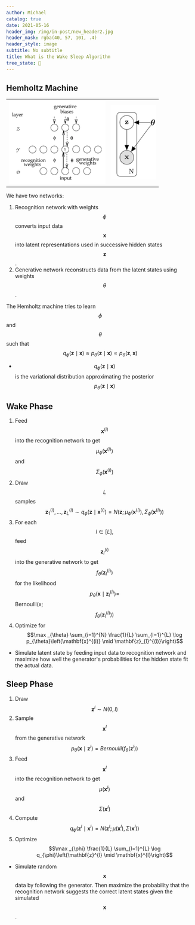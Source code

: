 ```yaml
---
author: Michael
catalog: true
date: 2021-05-16
header_img: /img/in-post/new_header2.jpg
header_mask: rgba(40, 57, 101, .4)
header_style: image
subtitle: No subtitle
title: What is the Wake Sleep Algorithm
tree_state: 🌱
---
```


## Hemholtz Machine

|                                                              |                                                              |
| ------------------------------------------------------------ | ------------------------------------------------------------ |
| <img src="../search_pics/WakeSleep/Screen Shot 2020-04-30 at 8.22.32 PM.png" style="zoom:33%;"/> | <img src="../search_pics/WakeSleep/Screen Shot 2020-04-30 at 8.18.52 PM.png" alt="Screen Shot 2020-04-30 at 8.18.52 PM" style="zoom:40%;" /> |

We have two networks:

1. Recognition network with weights $$\phi$$ converts input data $$\mathbf{x}$$ into latent representations used in successive hidden states $$\mathbf{z}$$.
2. Generative network reconstructs data from the latent states using weights $$\theta$$.

The Hemholtz machine tries to learn $$\phi$$ and $$\theta$$ such that $$q_{\phi}(\mathbf{z} \mid \mathbf{x}) \approx p_{\theta}(\mathbf{z} \mid \mathbf{x}) \propto p_{\theta}(\mathbf{z},\mathbf{x})$$

- $$q_{\phi}(\mathbf{z} \mid \mathbf{x})$$ is the variational distribution approximating the posterior $$p_{\theta}(\mathbf{z}\mid\mathbf{x})$$ 



## Wake Phase

1. Feed $$\mathbf{x}^{(i)}$$ into the recognition network to get $$\mu_{\phi}\left(\mathbf{x}^{(i)}\right)$$ and $$\Sigma_{\phi}\left(\mathbf{x}^{(i)}\right)$$
2. Draw $$L$$ samples $$\mathbf{z}_{1}^{(i)}, \ldots, \mathbf{z}_{L}^{(i)} \sim q_{\phi}\left(\mathbf{z} \mid \mathbf{x}^{(i)}\right)=N\left(\mathbf{z} ; \mu_{\phi}\left(\mathbf{x}^{(i)}\right), \Sigma_{\phi}\left(\mathbf{x}^{(i)}\right)\right)$$
3. For each $$l \in[L],$$ feed $$\mathbf{z}_{l}^{(i)}$$ into the generative network to get $$f_{\theta}\left(\mathbf{z}_{l}^{(i)}\right)$$ for the likelihood $$p_{\theta}\left(\mathbf{x} \mid \mathbf{z}_{l}^{(i)}\right)=$$ Bernoulli(x; $$\left.f_{\theta}\left(\mathbf{z}_{l}^{(i)}\right)\right)$$
4. Optimize for $$\max _{\theta} \sum_{i=1}^{N} \frac{1}{L} \sum_{l=1}^{L} \log p_{\theta}\left(\mathbf{x}^{(i)} \mid \mathbf{z}_{l}^{(i)}\right)$$

- Simulate latent state by feeding input data to recognition network and maximize how well the generator's probabilities for the hidden state fit the actual data.

## Sleep Phase

1. Draw $$\mathbf{z}^{l} \sim N(0, I)$$
2. Sample $$\mathbf{x}^{l}$$ from the generative network $$p_{\theta}\left(\mathbf{x} \mid \mathbf{z}^{l}\right)= {Bernoulli}\left(f_{\theta}\left(\mathbf{z}^{l}\right)\right)$$
3. Feed $$\mathbf{x}^{l}$$ into the recognition network to get $$\mu\left(\mathbf{x}^{l}\right)$$ and $$\Sigma\left(\mathbf{x}^{l}\right)$$
4. Compute $$q_{\phi}\left(\mathbf{z}^{l} \mid \mathbf{x}^{l}\right)=N\left(\mathbf{z}^{l} ; \mu\left(\mathbf{x}^{l}\right), \Sigma\left(\mathbf{x}^{l}\right)\right)$$
5. Optimize $$\max _{\phi} \frac{1}{L} \sum_{l=1}^{L} \log q_{\phi}\left(\mathbf{z}^{l} \mid \mathbf{x}^{l}\right)$$

- Simulate random $$\mathbf{x}$$ data by following the generator. Then maximize the probability that the recognition network suggests the correct latent states given the simulated $$\mathbf{x}$$.